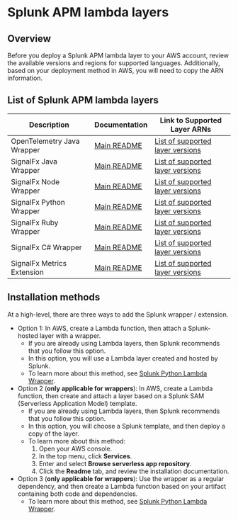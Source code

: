 # Splunk APM lambda layers

## Overview

Before you deploy a Splunk APM lambda layer to your AWS account, review the available versions and regions for supported languages.
Additionally, based on your deployment method in AWS, you will need to copy the ARN information. 


## List of Splunk APM lambda layers

| Description                | Documentation                                                         | Link to Supported Layer ARNs 
| -------------------------- | --------------------------------------------------------------------- | ------------------------------------------------------------------------
| OpenTelemetry Java Wrapper | [Main README](https://github.com/signalfx/splunk-otel-java-lambda)    | [List of supported layer versions](./otel-java/OTEL-JAVA.md)     
| SignalFx Java Wrapper      | [Main README](https://github.com/signalfx/lambda-java)                | [List of supported layer versions](./java/JAVA.md)     
| SignalFx Node Wrapper      | [Main README](https://github.com/signalfx/lambda-nodejs)              | [List of supported layer versions](./node/NODE.md)        
| SignalFx Python Wrapper    | [Main README](https://github.com/signalfx/lambda-python)              | [List of supported layer versions](./python/PYTHON.md)        
| SignalFx Ruby Wrapper      | [Main README](https://github.com/signalfx/lambda-ruby)                | [List of supported layer versions](./ruby/RUBY.md)        
| SignalFx C# Wrapper        | [Main README](https://github.com/signalfx/lambda-csharp)              | [List of supported layer versions](./csharp/CSHARP.md)        
| SignalFx Metrics Extension | [Main README](./lambda-extension/README.md)                          | [List of supported layer versions](./lambda-extension/lambda-extension-versions.md) 


## Installation methods

At a high-level, there are three ways to add the Splunk wrapper / extension. 

   * Option 1: In AWS, create a Lambda function, then attach a Splunk-hosted layer with a wrapper.
      * If you are already using Lambda layers, then Splunk recommends that you follow this option. 
      * In this option, you will use a Lambda layer created and hosted by Splunk.
      * To learn more about this method, see [Splunk Python Lambda Wrapper](https://github.com/signalfx/lambda-python/blob/master/README.rst). 
   * Option 2 (**only applicable for wrappers**): In AWS, create a Lambda function, then create and attach a layer based on a Splunk SAM (Serverless Application Model) template.
      * If you are already using Lambda layers, then Splunk recommends that you follow this option. 
      * In this option, you will choose a Splunk template, and then deploy a copy of the layer.
      * To learn more about this method: 
          1. Open your AWS console. 
          2. In the top menu, click **Services**. 
          3. Enter and select **Browse serverless app repository**. 
          4. Click the **Readme** tab, and review the installation documentation. 
   * Option 3 (**only applicable for wrappers**): Use the wrapper as a regular dependency, and then create a Lambda function based on your artifact containing both code and dependencies.   
      * To learn more about this method, see [Splunk Python Lambda Wrapper](https://github.com/signalfx/lambda-python/blob/master/README.rst). 